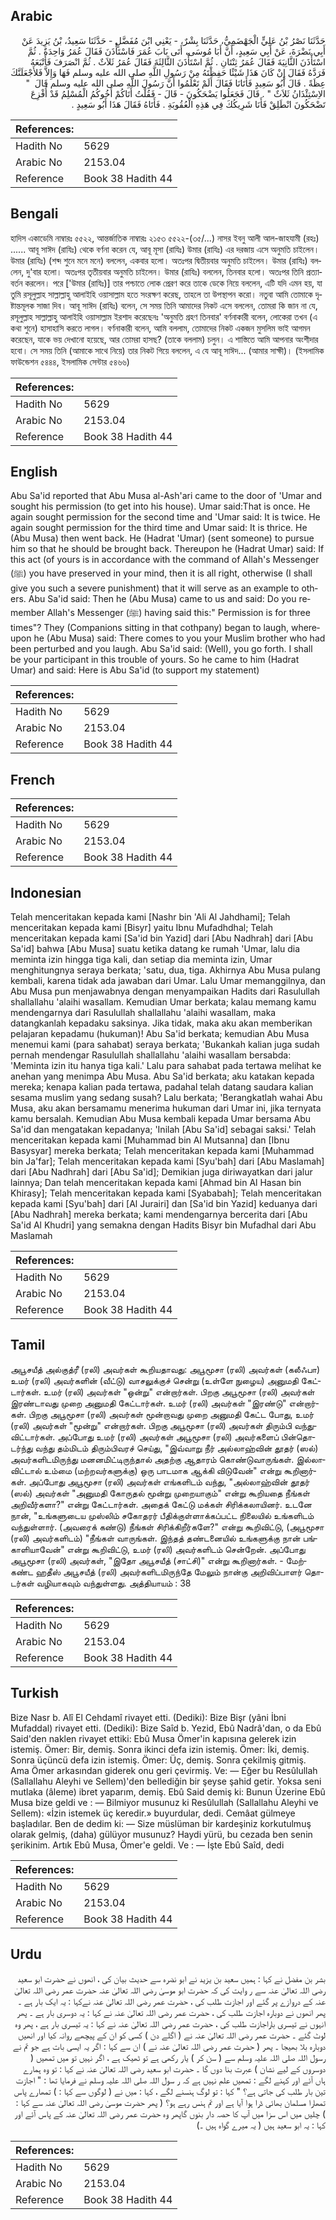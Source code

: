 ## Arabic


<div dir="rtl" lang="ar" style={{fontSize:'larger',backgroundColor:'#f8f9fa',padding:20}}>
حَدَّثَنَا نَصْرُ بْنُ عَلِيٍّ الْجَهْضَمِيُّ، حَدَّثَنَا بِشْرٌ، - يَعْنِي ابْنَ مُفَضَّلٍ - حَدَّثَنَا سَعِيدُ، بْنُ يَزِيدَ عَنْ أَبِي نَضْرَةَ، عَنْ أَبِي سَعِيدٍ، أَنَّ أَبَا مُوسَى، أَتَى بَابَ عُمَرَ فَاسْتَأْذَنَ فَقَالَ عُمَرُ وَاحِدَةٌ ‏.‏ ثُمَّ اسْتَأْذَنَ الثَّانِيَةَ فَقَالَ عُمَرُ ثِنْتَانِ ‏.‏ ثُمَّ اسْتَأْذَنَ الثَّالِثَةَ فَقَالَ عُمَرُ ثَلاَثٌ ‏.‏ ثُمَّ انْصَرَفَ فَأَتْبَعَهُ فَرَدَّهُ فَقَالَ إِنْ كَانَ هَذَا شَيْئًا حَفِظْتَهُ مِنْ رَسُولِ اللَّهِ صلى الله عليه وسلم فَهَا وَإِلاَّ فَلأَجْعَلَنَّكَ عِظَةً ‏.‏ قَالَ أَبُو سَعِيدٍ فَأَتَانَا فَقَالَ أَلَمْ تَعْلَمُوا أَنَّ رَسُولَ اللَّهِ صلى الله عليه وسلم قَالَ ‏ "‏ الاِسْتِئْذَانُ ثَلاَثٌ ‏"‏ ‏.‏ قَالَ فَجَعَلُوا يَضْحَكُونَ - قَالَ - فَقُلْتُ أَتَاكُمْ أَخُوكُمُ الْمُسْلِمُ قَدْ أُفْزِعَ تَضْحَكُونَ انْطَلِقْ فَأَنَا شَرِيكُكَ فِي هَذِهِ الْعُقُوبَةِ ‏.‏ فَأَتَاهُ فَقَالَ هَذَا أَبُو سَعِيدٍ ‏.‏
</div>
<div style={{backgroundColor:'#f8f9fa',padding:20, marginBottom: 10}}><table> <thead> <tr> <th>References:</th> <th></th> </tr> </thead> <tbody><tr><td>Hadith No</td><td>5629</td></tr><tr><td>Arabic No</td><td>2153.04</td></tr><tr><td>Reference</td><td>Book 38 Hadith 44</td></tr></tbody></table></div>

## Bengali


<div dir="ltr" lang="bn" style={{fontSize:'larger',backgroundColor:'#f8f9fa',padding:20}}>
হাদিস একাডেমি নাম্বারঃ ৫৫২২, আন্তর্জাতিক নাম্বারঃ ২১৫৩ ৫৫২২-(৩৫/...) নাসর ইবনু আলী আল-জাহযামী (রহঃ) ...... আবূ সাঈদ (রাযিঃ) থেকে বর্ণনা করেন যে, আবূ মূসা (রাযিঃ) উমার (রাযিঃ) এর দরজায় এসে অনুমতি চাইলেন। উমার (রাযিঃ) (শব্দ শুনে মনে মনে) বললেন, একবার হলো। অতঃপর দ্বিতীয়বার অনুমতি চাইলেন। উমার (রাযিঃ) বললেন, দু'বার হলো। অতঃপর তৃতীয়বার অনুমতি চাইলেন। উমার (রাযিঃ) বললেন, তিনবার হলো। অতঃপর তিনি প্রত্যাবর্তন করলেন। পরে ['উমার (রাযিঃ)] তার পশ্চাতে লোক প্রেরণ করে তাকে ডেকে নিয়ে বললেন, এটি যদি এমন হয়, যা তুমি রসূলুল্লাহ সাল্লাল্লাহু আলাইহি ওয়াসাল্লাম হতে সংরক্ষণ করেছ, তাহলে তা উপস্থাপন করো। নতুবা আমি তোমাকে দৃষ্টান্তমূলক সাজা দিব। আবূ সাঈদ (রাযিঃ) বলেন, সে সময় তিনি আমাদের নিকট এসে বললেন, তোমরা কি জান না যে, রসূলুল্লাহ সাল্লাল্লাহু আলাইহি ওয়াসাল্লাম ইরশাদ করেছেনঃ 'অনুমতি গ্রহণ তিনবার' বর্ণনাকারী বলেন, লোকেরা তখন (এ কথা শুনে) হাসাহাসি করতে লাগল। বর্ণনাকারী বলেন, আমি বললাম, তোমাদের নিকট একজন মুসলিম ভাই আগমন করেছেন, যাকে ভয় দেখানো হয়েছে, আর তোমরা হাসছ? (তাকে বললাম) চলুন। এ শাস্তিতে আমি আপনার অংশীদার হবো। সে সময় তিনি (আমাকে সাথে নিয়ে) তার নিকট গিয়ে বললেন, এ যে আবূ সাঈদ... (আমার সাক্ষী)। (ইসলামিক ফাউন্ডেশন ৫৪৪৪, ইসলামিক সেন্টার ৫৪৬৬)
</div>
<div style={{backgroundColor:'#f8f9fa',padding:20, marginBottom: 10}}><table> <thead> <tr> <th>References:</th> <th></th> </tr> </thead> <tbody><tr><td>Hadith No</td><td>5629</td></tr><tr><td>Arabic No</td><td>2153.04</td></tr><tr><td>Reference</td><td>Book 38 Hadith 44</td></tr></tbody></table></div>

## English


<div dir="ltr" lang="en" style={{fontSize:'larger',backgroundColor:'#f8f9fa',padding:20}}>
Abu Sa'id reported that Abu Musa al-Ash'ari came to the door of 'Umar and sought his permission (to get into his house). Umar said:That is once. He again sought permission for the second time and 'Umar said: It is twice. He again sought permission for the third time and Umar said: It is thrice. He (Abu Musa) then went back. He (Hadrat 'Umar) (sent someone) to pursue him so that he should be brought back. Thereupon he (Hadrat Umar) said: If this act (of yours is in accordance with the command of Allah's Messenger (ﷺ) you have preserved in your mind, then it is all right, otherwise (I shall give you such a severe punishment) that it will serve as an example to others. Abu Sa'id said: Then he (Abu Musa) came to us and said: Do you remember Allah's Messenger (ﷺ) having said this:" Permission is for three times"? They (Companions sitting in that cothpany) began to laugh, whereupon he (Abu Musa) said: There comes to you your Muslim brother who had been perturbed and you laugh. Abu Sa'id said: (Well), you go forth. I shall be your participant in this trouble of yours. So he came to him (Hadrat Umar) and said: Here is Abu Sa'id (to support my statement)
</div>
<div style={{backgroundColor:'#f8f9fa',padding:20, marginBottom: 10}}><table> <thead> <tr> <th>References:</th> <th></th> </tr> </thead> <tbody><tr><td>Hadith No</td><td>5629</td></tr><tr><td>Arabic No</td><td>2153.04</td></tr><tr><td>Reference</td><td>Book 38 Hadith 44</td></tr></tbody></table></div>

## French


<div dir="ltr" lang="fr" style={{fontSize:'larger',backgroundColor:'#f8f9fa',padding:20}}>

</div>
<div style={{backgroundColor:'#f8f9fa',padding:20, marginBottom: 10}}><table> <thead> <tr> <th>References:</th> <th></th> </tr> </thead> <tbody><tr><td>Hadith No</td><td>5629</td></tr><tr><td>Arabic No</td><td>2153.04</td></tr><tr><td>Reference</td><td>Book 38 Hadith 44</td></tr></tbody></table></div>

## Indonesian


<div dir="ltr" lang="id" style={{fontSize:'larger',backgroundColor:'#f8f9fa',padding:20}}>
Telah menceritakan kepada kami [Nashr bin 'Ali Al Jahdhami]; Telah menceritakan kepada kami [Bisyr] yaitu Ibnu Mufadhdhal; Telah menceritakan kepada kami [Sa'id bin Yazid] dari [Abu Nadhrah] dari [Abu Sa'id] bahwa [Abu Musa] suatu ketika datang ke rumah 'Umar, lalu dia meminta izin hingga tiga kali, dan setiap dia meminta izin, Umar menghitungnya seraya berkata; 'satu, dua, tiga. Akhirnya Abu Musa pulang kembali, karena tidak ada jawaban dari Umar. Lalu Umar memanggilnya, dan Abu Musa pun menjawabnya dengan menyampaikan Hadits dari Rasulullah shallallahu 'alaihi wasallam. Kemudian Umar berkata; kalau memang kamu mendengarnya dari Rasulullah shallallahu 'alaihi wasallam, maka datangkanlah kepadaku saksinya. Jika tidak, maka aku akan memberikan pelajaran kepadamu (hukuman)! Abu Sa'id berkata; kemudian Abu Musa menemui kami (para sahabat) seraya berkata; 'Bukankah kalian juga sudah pernah mendengar Rasulullah shallallahu 'alaihi wasallam bersabda: 'Meminta izin itu hanya tiga kali.' Lalu para sahabat pada tertawa melihat ke anehan yang menimpa Abu Musa. Abu Sa'id berkata; aku katakan kepada mereka; kenapa kalian pada tertawa, padahal telah datang saudara kalian sesama muslim yang sedang susah? Lalu berkata; 'Berangkatlah wahai Abu Musa, aku akan bersamamu menerima hukuman dari Umar ini, jika ternyata kamu bersalah. Kemudian Abu Musa kembali kepada Umar bersama Abu Sa'id dan mengatakan kepadanya; 'Inilah [Abu Sa'id] sebagai saksi.' Telah menceritakan kepada kami [Muhammad bin Al Mutsanna] dan [Ibnu Basysyar] mereka berkata; Telah menceritakan kepada kami [Muhammad bin Ja'far]; Telah menceritakan kepada kami [Syu'bah] dari [Abu Maslamah] dari [Abu Nadhrah] dari [Abu Sa'id]; Demikian juga diriwayatkan dari jalur lainnya; Dan telah menceritakan kepada kami [Ahmad bin Al Hasan bin Khirasy]; Telah menceritakan kepada kami [Syababah]; Telah menceritakan kepada kami [Syu'bah] dari [Al Jurairi] dan [Sa'id bin Yazid] keduanya dari [Abu Nadhrah] mereka berkata; kami mendengarnya bercerita dari [Abu Sa'id Al Khudri] yang semakna dengan Hadits Bisyr bin Mufadhal dari Abu Maslamah
</div>
<div style={{backgroundColor:'#f8f9fa',padding:20, marginBottom: 10}}><table> <thead> <tr> <th>References:</th> <th></th> </tr> </thead> <tbody><tr><td>Hadith No</td><td>5629</td></tr><tr><td>Arabic No</td><td>2153.04</td></tr><tr><td>Reference</td><td>Book 38 Hadith 44</td></tr></tbody></table></div>

## Tamil


<div dir="ltr" lang="ta" style={{fontSize:'larger',backgroundColor:'#f8f9fa',padding:20}}>
அபூசயீத் அல்குத்ரீ (ரலி) அவர்கள் கூறியதாவது: அபூமூசா (ரலி) அவர்கள் (கலீஃபா) உமர் (ரலி) அவர்களின் (வீட்டு) வாசலுக்குச் சென்று (உள்ளே நுழைய) அனுமதி கேட்டார்கள். உமர் (ரலி) அவர்கள் "ஒன்று" என்றார்கள். பிறகு அபூமூசா (ரலி) அவர்கள் இரண்டாவது முறை அனுமதி கேட்டார்கள். உமர் (ரலி) அவர்கள் "இரண்டு" என்றார்கள். பிறகு அபூமூசா (ரலி) அவர்கள் மூன்றாவது முறை அனுமதி கேட்ட போது, உமர் (ரலி) அவர்கள் "மூன்று" என்றார்கள். பிறகு அபூமூசா (ரலி) அவர்கள் திரும்பி வந்துவிட்டார்கள். அப்போது உமர் (ரலி) அவர்கள் அபூமூசா (ரலி) அவர்களைப் பின்தொடர்ந்து வந்து தம்மிடம் திரும்பிவரச் செய்து, "இவ்வாறு நீர் அல்லாஹ்வின் தூதர் (ஸல்) அவர்களிடமிருந்து மனனமிட்டிருந்தால் அதற்கு ஆதாரம் கொண்டுவாருங்கள். இல்லாவிட்டால் உம்மை (மற்றவர்களுக்கு) ஒரு பாடமாக ஆக்கி விடுவேன்" என்று கூறினார்கள். அப்போது அபூமூசா (ரலி) அவர்கள் எங்களிடம் வந்து, "அல்லாஹ்வின் தூதர் (ஸல்) அவர்கள் "அனுமதி கோருதல் மூன்று முறையாகும்" என்று கூறியதை நீங்கள் அறிவீர்களா?" என்று கேட்டார்கள். அதைக் கேட்டு மக்கள் சிரிக்கலாயினர். உடனே நான், "உங்களுடைய முஸ்லிம் சகோதரர் பீதிக்குள்ளாக்கப்பட்ட நிலையில் உங்களிடம் வந்துள்ளார். (அவரைக் கண்டு) நீங்கள் சிரிக்கிறீர்களே?" என்று கூறிவிட்டு, (அபூமூசா (ரலி) அவர்களிடம்) "நீங்கள் வாருங்கள். இந்தத் தண்டனையில் உங்களுக்கு நான் பங்காளியாவேன்" என்று கூறிவிட்டு, உமர் (ரலி) அவர்களிடம் சென்றேன். அப்போது அபூமூசா (ரலி) அவர்கள், "இதோ அபூசயீத் (சாட்சி)" என்று கூறினார்கள். - மேற்கண்ட ஹதீஸ் அபூசயீத் (ரலி) அவர்களிடமிருந்தே மேலும் நான்கு அறிவிப்பாளர் தொடர்கள் வழியாகவும் வந்துள்ளது. அத்தியாயம் : 38
</div>
<div style={{backgroundColor:'#f8f9fa',padding:20, marginBottom: 10}}><table> <thead> <tr> <th>References:</th> <th></th> </tr> </thead> <tbody><tr><td>Hadith No</td><td>5629</td></tr><tr><td>Arabic No</td><td>2153.04</td></tr><tr><td>Reference</td><td>Book 38 Hadith 44</td></tr></tbody></table></div>

## Turkish


<div dir="ltr" lang="tr" style={{fontSize:'larger',backgroundColor:'#f8f9fa',padding:20}}>
Bize Nasr b. Alî El Cehdamî rivayet etti. (Dediki): Bize Bişr (yâni İbni Mufaddal) rivayet etti. (Dediki): Bize Saîd b. Yezid, Ebû Nadrâ'dan, o da Ebû Said'den naklen rivayet ettiki: Ebû Musa Ömer'in kapısına gelerek izin istemiş. Ömer: Bir, demiş. Sonra ikinci defa izin istemiş. Ömer: İki, demiş. Sonra üçüncü defa izin istemiş. Ömer: Üç, demiş. Sonra çekilmiş gitmiş. Ama Ömer arkasından giderek onu geri çevirmiş. Ve: — Eğer bu Resûlullah (Sallallahu Aleyhi ve Sellem)'den bellediğin bir şeyse şahid getir. Yoksa seni mutlaka (âleme) ibret yaparım, demiş. Ebû Said demiş ki: Bunun Üzerine Ebû Musa bize geldi ve : — Bilmiyor musunuz ki Resûlullah (Sallallahu Aleyhi ve Sellem): «İzin istemek üç keredir.» buyurdular, dedi. Cemâat gülmeye başladılar. Ben de dedim ki: — Size müslüman bir kardeşiniz korkutulmuş olarak gelmiş, (daha) gülüyor musunuz? Haydi yürü, bu cezada ben senin şerikinim. Artık Ebû Musa, Ömer'e geldi. Ve : — İşte Ebû Saîd, dedi
</div>
<div style={{backgroundColor:'#f8f9fa',padding:20, marginBottom: 10}}><table> <thead> <tr> <th>References:</th> <th></th> </tr> </thead> <tbody><tr><td>Hadith No</td><td>5629</td></tr><tr><td>Arabic No</td><td>2153.04</td></tr><tr><td>Reference</td><td>Book 38 Hadith 44</td></tr></tbody></table></div>

## Urdu


<div dir="rtl" lang="ur" style={{fontSize:'larger',backgroundColor:'#f8f9fa',padding:20}}>
بشر بن مفضل نے کہا : ہمیں سعید بن یزید نے ابو نضرہ سے حدیث بیان کی ، انھوں نے حضرت ابو سعید رضی اللہ تعالیٰ عنہ سے ر وایت کی کہ حضرت ابو موسیٰ رضی اللہ تعالیٰ عنہ حضرت عمر رضی اللہ تعالیٰ عنہ کے دروازے پر گئے اور اجازت طلب کی ، حضرت عمر رضی اللہ تعالیٰ عنہ نےکہا : یہ ایک بار ہے ۔ پھر انھوں نے دوبارہ اجازت طلب کی ، حضرت عمر رضی اللہ تعالیٰ عنہ نے کہا : یہ دوسری بار ہے ۔ پھر انہوں نے تیسری باراجازت طلب کی ، حضرت عمر رضی اللہ تعالیٰ عنہ نے کہا : یہ تیسری بار ہے ، پھر وہ لوٹ گئے ۔ حضرت عمر رضی اللہ تعالیٰ عنہ نے ( اگلے دن ) کسی کو ان کے پیچھے روانہ کیا اور انھیں دوبارہ بلا بھیجا ۔ پھر ( حضرت عمر رضی اللہ تعالیٰ عنہ نے ) ان سے کہا : اگر یہ ایسی بات ہے جو تم نے رسول اللہ صلی اللہ علیہ وسلم سے ( سن کر ) یار رکھی ہے تو ٹھیک ہے ، اگر نہیں تو میں تمھیں ( دوسروں کے لیے نشان ) عبرت بنا دوں گا ۔ حضرت ابو سعید رضی اللہ تعالیٰ عنہ نے کہا : تو وہ ہمارے ہاں آئے اور کہنے لگے : تمھیں علم نہیں ہے کہ ر سول اللہ صلی اللہ علیہ وسلم نے فرمایا تھا : " اجازت تین بار طلب کی جاتی ہے؟ " کہا : تو لوگ ہنسنے لگے ، کہا : میں نے ( لوگوں سے کہا : ) تمھارے پاس تمھارا مسلمان بھائی ڈرا ہوا آیا ہے اور تم ہنس رہے ہو؟ ( پھر حضرت موسیٰ رضی اللہ تعالیٰ عنہ سے کہا : ) چلیں میں اس سزا میں آپ کا حصہ دار بنوں گاپھر وہ حضرت عمر رضی اللہ تعالیٰ عنہ کے پاس آئے اور کہا : یہ ابو سعید ہیں ( یہ میرے گواہ ہیں ۔)
</div>
<div style={{backgroundColor:'#f8f9fa',padding:20, marginBottom: 10}}><table> <thead> <tr> <th>References:</th> <th></th> </tr> </thead> <tbody><tr><td>Hadith No</td><td>5629</td></tr><tr><td>Arabic No</td><td>2153.04</td></tr><tr><td>Reference</td><td>Book 38 Hadith 44</td></tr></tbody></table></div>